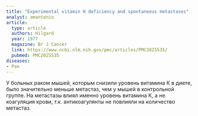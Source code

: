 ```yaml
---
title: "Experimental vitamin K deficiency and spontaneous metastases"
analyst: amantonio
article:
  type: article
  authors: Hilgard
  year: 1977
  magazine: Br J Cancer
  link: https://www.ncbi.nlm.nih.gov/pmc/articles/PMC2025535/
  pubmed: PMC2025535
diseases:
- Рак
---
```


У больных раком мышей, которым снизили уровень витамина К в диете, было значительно меньше метастаз, чем у мышей в контрольной группе. На метастазы влиял именно уровень витамина К, а не коагуляция крови, т.к. антикоагулянты не повлияли на количество метастаз.

